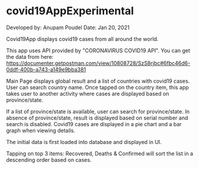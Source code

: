 # covid19AppExperimental

 Developed by: Anupam Poudel
 Date: Jan 20, 2021

 Covid19App displays covid19 cases from all around the world.

 This app uses API provided by
 "CORONAVIRUS COVID19 API". You can get the data from here: https://documenter.getpostman.com/view/10808728/SzS8rjbc#6fbc46d6-0ddf-400b-a743-a149e9bba381

 Main Page displays global result and a list of countries with covid19 cases.
 User can search country name. Once tapped on the country item, this app takes user to
 another activity where cases are displayed based on province/state.

 If a list of province/state is available, user can search for province/state. In absence of
 province/state, result is displayed based on serial number and search is disabled. Covid19 cases
 are displayed in a pie chart and a bar graph when viewing details.

 The initial data is first loaded into database and displayed in UI.

 Tapping on top 3 items: Recovered, Deaths & Confirmed will sort the list in a descending order
 based on cases.

